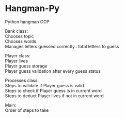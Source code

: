 # Hangman-Py
Python hangman OOP

Bank class:  
Chooses topic  
Chooses words  
Manages letters guessed correctly : total letters to guess  

Player class:  
Player lives  
Player guess storage  
Player guess validation after every guess status  

Processes class:  
Steps to validate if Player guess is valid  
Steps to check if Player guess is in current word  
Steps to deduct Player lives if not in current word  

Main:  
Order of steps to take  
